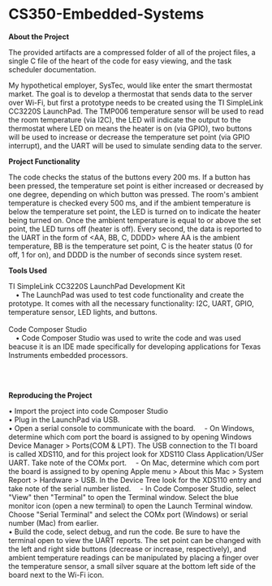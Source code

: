 # CS350-Embedded-Systems
<b> About the Project </b>

The provided artifacts are a compressed folder of all of the project files, a single C file of the heart of the code for easy viewing, and the task scheduler documentation.

My hypothetical employer, SysTec, would like enter the smart thermostat market. The goal is to develop a thermostat that sends data to the server over Wi-Fi, but first a prototype needs to be created using the TI SimpleLink CC3220S LaunchPad. The TMP006 temperature sensor will be used to read the room temperature (via I2C), the LED will indicate the output to the thermostat where LED on means the heater is on (via GPIO), two buttons will be used to increase or decrease the temperature set point (via GPIO interrupt), and the UART will be used to simulate sending data to the server.

<b> Project Functionality </b>

The code checks the status of the buttons every 200 ms. If a button has been pressed, the temperature set point is either increased or decreased by one degree, depending on which button was pressed. The room's ambient temperature is checked every 500 ms, and if the ambient temperature is below the temperature set point, the LED is turned on to indicate the heater being turned on. Once the ambient temperature is equal to or above the set point, the LED turns off (heater is off). Every second, the data is reported to the UART in the form of <AA, BB, C, DDDD> where AA is the ambient temperature, BB is the temperature set point, C is the heater status (0 for off, 1 for on), and DDDD is the number of seconds since system reset.

<b> Tools Used </b>

TI SimpleLink CC3220S LaunchPad Development Kit
<br>
&emsp;•	The LaunchPad was used to test code functionality and create the prototype. It comes with all the necessary functionality: I2C, UART, GPIO, temperature sensor, LED lights, and buttons.
<br>
<br>
Code Composer Studio
<br>
&emsp;•	Code Composer Studio was used to write the code and was used beacuse it is an IDE made specifically for developing applications for Texas Instruments embedded processors.

<br>
<br>

<b> Reproducing the Project </b>

•	Import the project into code Composer Studio
<br>
•	Plug in the LaunchPad via USB.
<br>
•	Open a serial console to communicate with the board.
&emsp;- On Windows, determine which com port the board is assigned to by opening Windows Device Manager > Ports(COM & LPT). The USB connection to the TI board is called XDS110, and for this project look for XDS110 Class Application/USer UART. Take note of the COMx port. 
&emsp;- On Mac, determine which com port the board is assigned to by opening Apple menu > About this Mac > System Report > Hardware > USB. In the Device Tree look for the XDS110 entry and take note of the serial number listed.
&emsp;- In Code Composer Studio, select "View" then "Terminal" to open the Terminal window. Select the blue monitor icon (open a new terminal) to open the Launch Terminal window. Choose "Serial Terminal" and select the COMx port (Windows) or serial number (Mac) from earlier.
<br>
•	Build the code, select debug, and run the code. Be sure to have the terminal open to view the UART reports. The set point can be changed with the left and right side buttons (decrease or increase, respectively), and ambient temperature readings can be manipulated by placing a finger over the temperature sensor, a small silver square at the bottom left side of the board next to the Wi-Fi icon.





